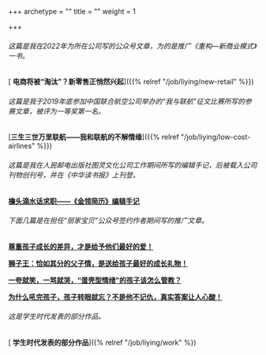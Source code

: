 +++
archetype = ""
title = ""
weight = 1

+++



###### 这篇是我在2022年为所在公司写的公众号文章，为的是推广《重构—新商业模式》一书。

[ **电商将被“淘汰”？新零售正悄然兴起**]({{% relref "/job/liying/new-retail" %}})	

###### 这篇是我于2019年底参加中国联合航空公司举办的“我与联航”征文比赛所写的参赛文章，被评为一等奖第一名。

 [**三生三世万里联航——我和联航的不解情缘**]({{% relref "/job/liying/low-cost-airlines" %}})	

###### 这篇是我在人民邮电出版社图灵文化公司工作期间所写的编辑手记，后被载入公司刊物创刊号，并在《中华读书报》上刊登。

[**檐头滴水话求职——《金领简历》编辑手记**](https://m.ituring.com.cn/article/1143)	

###### 下面几篇是在担任“丽家宝贝”公众号签约作者期间写的推广文章。

[**尊重孩子成长的差异，才是给予他们最好的爱！**](https://mp.weixin.qq.com/s/-iGJ0DaEEWiC2E8l232iyg)

[**狮子王：恰如其分的父子情，是送给孩子最好的成长礼物！**](https://mp.weixin.qq.com/s/AtDFXU97VeivxK8Y-BDCCg)

[**一夸就笑，一骂就哭，“蛋壳型情绪”的孩子该怎么管教？**](https://mp.weixin.qq.com/s/COI74P8gP_ZFjJThjvMD6A)

[**为什么吼完孩子，孩子转眼就忘？不是他不记仇，真实答案让人心酸！**](https://mp.weixin.qq.com/s/TBi9OE-yj-kdFRbfWyZTLA)

###### 这是学生时代发表的部分作品。

[ **学生时代发表的部分作品**]({% relref "/job/liying/work" %})

